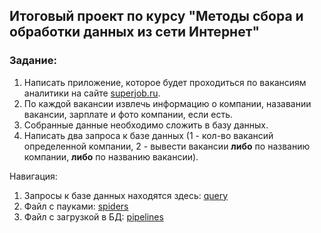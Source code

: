 ## Итоговый проект по курсу "Методы сбора и обработки данных из сети Интернет"
### Задание:
1. Написать приложение, которое будет проходиться по вакансиям аналитики на сайте  [superjob.ru](https://www.superjob.ru/).
2. По каждой вакансии извлечь информацию о компании, назавании вакансии, зарплате и фото компании, если есть.
3. Собранные данные необходимо сложить в базу данных.
4. Написать два запроса к базе данных (1 - кол-во вакансий определенной компании, 2 - вывести вакансии **либо** по названию компании, **либо** по названию вакансии).

Навигация:
1. Запросы к базе данных находятся здесь: [query](https://github.com/dunklenichts/Parsing-Internet/blob/main/Project/Scrapy-MongoDB/Запросы%20к%20БД.pdf)
2. Файл с пауками: [spiders](https://github.com/dunklenichts/Parsing-Internet/tree/main/Project/Scrapy-MongoDB/job_parser/spiders)
3. Файл с загрузкой в БД: [pipelines](https://github.com/dunklenichts/Parsing-Internet/blob/main/Project/Scrapy-MongoDB/job_parser/pipelines.py)
